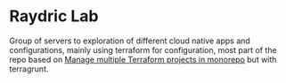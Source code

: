 # Raydric Lab

Group of servers to exploration of different cloud native apps and configurations, mainly using terraform for configuration, most part of the repo based on [Manage multiple Terraform projects in monorepo](https://janik6n.net/posts/manage-multiple-terraform-projects-in-monorepo/) but with terragrunt.


